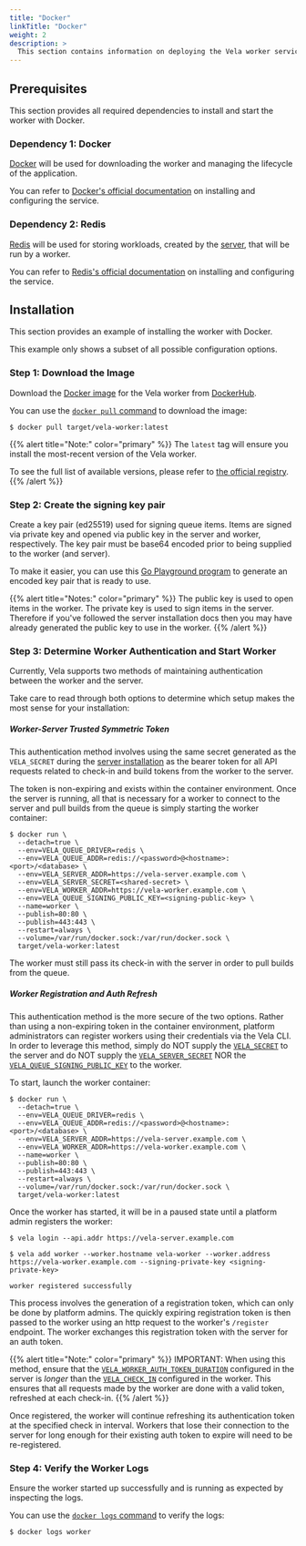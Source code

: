 ```yaml
---
title: "Docker"
linkTitle: "Docker"
weight: 2
description: >
  This section contains information on deploying the Vela worker service with Docker.
---
```


## Prerequisites

This section provides all required dependencies to install and start the worker with Docker.

### Dependency 1: Docker

[Docker](https://docs.docker.com/) will be used for downloading the worker and managing the lifecycle of the application.

You can refer to [Docker's official documentation](https://docs.docker.com/get-docker/) on installing and configuring the service.

### Dependency 2: Redis

[Redis](https://redis.io/) will be used for storing workloads, created by the [server](/docs/installation/server/), that will be run by a worker.

You can refer to [Redis's official documentation](https://redis.io/topics/quickstart/) on installing and configuring the service.

## Installation

This section provides an example of installing the worker with Docker.

This example only shows a subset of all possible configuration options.

### Step 1: Download the Image

Download the [Docker image](https://docs.docker.com/get-started/overview/#images) for the Vela worker from [DockerHub](https://hub.docker.com/).

You can use the [`docker pull` command](https://docs.docker.com/engine/reference/commandline/pull/) to download the image:

```shell
$ docker pull target/vela-worker:latest
```

{{% alert title="Note:" color="primary" %}}
The `latest` tag will ensure you install the most-recent version of the Vela worker.

To see the full list of available versions, please refer to [the official registry](https://hub.docker.com/r/target/vela-worker).
{{% /alert %}}

### Step 2: Create the signing key pair

Create a key pair (ed25519) used for signing queue items. Items are signed via private key and opened via public key in the server and worker, respectively. The key pair must be base64 encoded prior to being supplied to the worker (and server).

To make it easier, you can use this [Go Playground program](https://go.dev/play/p/-go_7SnJbnP) to generate an encoded key pair that is ready to use.

{{% alert title="Notes:" color="primary" %}}
The public key is used to open items in the worker.
The private key is used to sign items in the server.
Therefore if you've followed the server installation docs then you may have already generated the public key to use in the worker.
{{% /alert %}}

### Step 3: Determine Worker Authentication and Start Worker

Currently, Vela supports two methods of maintaining authentication between the worker and the server. 

Take care to read through both options to determine which setup makes the most sense for your installation:

##### Worker-Server Trusted Symmetric Token

This authentication method involves using the same secret generated as the `VELA_SECRET` during the [server installation](/docs/installation/server/docker/#step-3-create-a-shared-secret) as the bearer token for all API requests related to check-in and build tokens from the worker to the server.

The token is non-expiring and exists within the container environment. Once the server is running, all that is necessary for a worker to connect to the server and pull builds from the queue is simply starting the worker container:

```shell
$ docker run \
  --detach=true \
  --env=VELA_QUEUE_DRIVER=redis \
  --env=VELA_QUEUE_ADDR=redis://<password>@<hostname>:<port>/<database> \
  --env=VELA_SERVER_ADDR=https://vela-server.example.com \
  --env=VELA_SERVER_SECRET=<shared-secret> \
  --env=VELA_WORKER_ADDR=https://vela-worker.example.com \
  --env=VELA_QUEUE_SIGNING_PUBLIC_KEY=<signing-public-key> \
  --name=worker \
  --publish=80:80 \
  --publish=443:443 \
  --restart=always \
  --volume=/var/run/docker.sock:/var/run/docker.sock \
  target/vela-worker:latest
```

The worker must still pass its check-in with the server in order to pull builds from the queue.

##### Worker Registration and Auth Refresh

This authentication method is the more secure of the two options. Rather than using a non-expiring token in the container environment, platform administrators can register workers using their credentials via the Vela CLI. In order to leverage this method, simply do NOT supply the [`VELA_SECRET`](/docs/installation/server/reference/#vela_secret) to the server and do NOT supply the [`VELA_SERVER_SECRET`](/docs/installation/worker/reference/#vela_server_secret) NOR the [`VELA_QUEUE_SIGNING_PUBLIC_KEY`](/docs/installation/worker/reference/#vela_signing_public_key) to the worker. 

To start, launch the worker container:

```shell
$ docker run \
  --detach=true \
  --env=VELA_QUEUE_DRIVER=redis \
  --env=VELA_QUEUE_ADDR=redis://<password>@<hostname>:<port>/<database> \
  --env=VELA_SERVER_ADDR=https://vela-server.example.com \
  --env=VELA_WORKER_ADDR=https://vela-worker.example.com \
  --name=worker \
  --publish=80:80 \
  --publish=443:443 \
  --restart=always \
  --volume=/var/run/docker.sock:/var/run/docker.sock \
  target/vela-worker:latest
```

Once the worker has started, it will be in a paused state until a platform admin registers the worker:

```shell
$ vela login --api.addr https://vela-server.example.com

$ vela add worker --worker.hostname vela-worker --worker.address https://vela-worker.example.com --signing-private-key <signing-private-key>

worker registered successfully
```

This process involves the generation of a registration token, which can only be done by platform admins. The quickly expiring registration token is then passed to the worker using an http request to the worker's `/register` endpoint. The worker exchanges this registration token with the server for an auth token. 

{{% alert title="Note:" color="primary" %}}
IMPORTANT: When using this method, ensure that the [`VELA_WORKER_AUTH_TOKEN_DURATION`](/docs/installation/server/reference/#vela_worker_auth_token_duration) configured in the server is _longer_ than the [`VELA_CHECK_IN`](/docs/installation/worker/reference/#vela_check_in) configured in the worker. This ensures that all requests made by the worker are done with a valid token, refreshed at each check-in.
{{% /alert %}}

Once registered, the worker will continue refreshing its authentication token at the specified check in interval. Workers that lose their connection to the server for long enough for their existing auth
token to expire will need to be re-registered.

### Step 4: Verify the Worker Logs

Ensure the worker started up successfully and is running as expected by inspecting the logs.

You can use the [`docker logs` command](https://docs.docker.com/engine/reference/commandline/logs/) to verify the logs:

```shell
$ docker logs worker
```
